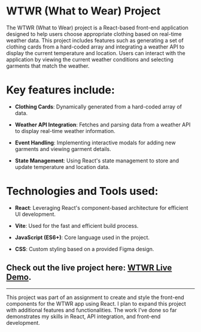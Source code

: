 # WTWR (What to Wear) Project

The WTWR (What to Wear) project is a React-based front-end application designed to help users choose appropriate clothing based on real-time weather data. This project includes features such as generating a set of clothing cards from a hard-coded array and integrating a weather API to display the current temperature and location. Users can interact with the application by viewing the current weather conditions and selecting garments that match the weather.

# Key features include:

- **Clothing Cards**: Dynamically generated from a hard-coded array of data.

- **Weather API Integration**: Fetches and parsing data from a weather API to display real-time weather information.

- **Event Handling**: Implementing interactive modals for adding new garments and viewing garment details.

- **State Management**: Using React's state management to store and update temperature and location data.

# Technologies and Tools used:

- **React**: Leveraging React's component-based architecture for efficient UI development.

- **Vite**: Used for the fast and efficient build process.

- **JavaScript (ES6+)**: Core language used in the project.

- **CSS**: Custom styling based on a provided Figma design.

## Check out the live project here: [WTWR Live Demo](https://ajuarezse.github.io/se_project_react/).

---

This project was part of an assignment to create and style the front-end components for the WTWR app using React. I plan to expand this project with additional features and functionalities. The work I’ve done so far demonstrates my skills in React, API integration, and front-end development.
